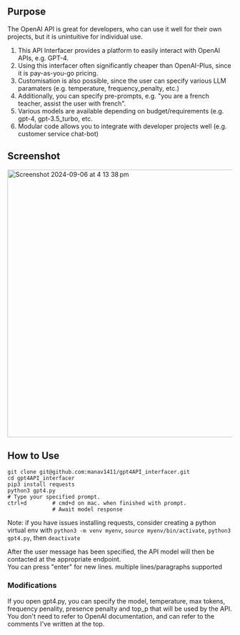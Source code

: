 ## Purpose
The OpenAI API is great for developers, who can use it well for their own projects, but it is unintuitive for individual use.

1. This API Interfacer provides a platform to easily interact with OpenAI APIs, e.g. GPT-4.
2. Using this interfacer often significantly cheaper than OpenAI-Plus, since it is pay-as-you-go pricing.
3. Customisation is also possible, since the user can specify various LLM paramaters (e.g. temperature, frequency_penalty, etc.)
4. Additionally, you can specify pre-prompts, e.g. "you are a french teacher, assist the user with french".
5. Various models are available depending on budget/requirements (e.g. gpt-4, gpt-3.5_turbo, etc.
6. Modular code allows you to integrate with developer projects well (e.g. customer service chat-bot)

## Screenshot
<img width="600" alt="Screenshot 2024-09-06 at 4 13 38 pm" src="https://github.com/user-attachments/assets/cc12084a-2006-4a05-b41d-48276be1e09d">


## How to Use
```
git clone git@github.com:manav1411/gpt4API_interfacer.git
cd gpt4API_interfacer
pip3 install requests
python3 gpt4.py
# Type your specified prompt.
ctrl+d        # cmd+d on mac. when finished with prompt.
              # Await model response
```
Note: if you have issues installing requests, consider creating a python virtual env with `python3 -m venv myenv`, `source myenv/bin/activate`, `python3 gpt4.py`, then `deactivate`

After the user message has been specified, the API model will then be contacted at the appropriate endpoint.\
You can press "enter" for new lines. multiple lines/paragraphs supported

### Modifications
If you open gpt4.py, you can specify the model, temperature, max tokens, frequency penality, presence penalty and top_p that will be used by the API.\
You don't need to refer to OpenAI documentation, and can refer to the comments I've written at the top.
